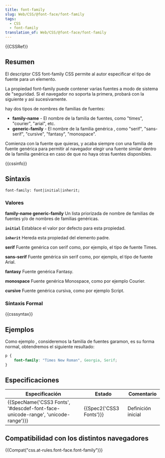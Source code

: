 ```yaml
---
title: font-family
slug: Web/CSS/@font-face/font-family
tags:
  - CSS
  - font-family
translation_of: Web/CSS/@font-face/font-family
---
```

{{CSSRef}}

## Resumen

El descriptor CSS font-family CSS permite al autor especificar el tipo de fuente para un elemento.

La propiedad font-family puede contener varias fuentes a modo de sistema de "seguridad. Si el navegador no soporta la primera, probará con la siguiente y así sucesivamente.

hay dos tipos de nombres de familias de fuentes:

- **family-name** - El nombre de la familia de fuentes, como "times", "courier", "arial", etc.
- **generic-family** - El nombre de la familia genérica , como "serif", "sans-serif", "cursive", "fantasy", "monospace".

Comienza con la fuente que quieras, y acaba siempre con una familia de fuente genérica para permitir al navegador elegir una fuente similar dentro de la familia genérica en caso de que no haya otras fuentes disponibles.

{{cssinfo}}

## Síntaxis

```
font-family: font|initial|inherit;
```

### Valores

**family-name
generic-family**
Un lista priorizada de nombre de familias de fuentes y/o de nombres de familias genéricas.

**`initial`**
Establace el valor por defecto para esta propiedad.

**`inherit`**
Hereda esta propiedad del elemento padre.

**serif**
Fuente genérica con serif como, por ejemplo, el tipo de fuente Times.

**sans-serif**
Fuente genérica sin serif como, por ejemplo, el tipo de fuente Arial.

**fantasy**
Fuente genérica Fantasy.

**monospace**
Fuente genérica Monospace, como por ejemplo Courier.

**cursive**
Fuente genérica cursiva, como por ejemplo Script.

### Síntaxis Formal

{{csssyntax}}

## Ejemplos

Como ejemplo , consideremos la familia de fuentes garamon, es su forma normal, obtendremos el siguiente resultado:

```css
p {
    font-family: "Times New Roman", Georgia, Serif;
}
```

## Especificaciones

| Especificación                                                                                           | Estado                           | Comentario         |
| -------------------------------------------------------------------------------------------------------- | -------------------------------- | ------------------ |
| {{SpecName('CSS3 Fonts', '#descdef-font-face-unicode-range', 'unicode-range')}} | {{Spec2('CSS3 Fonts')}} | Definición inicial |

## Compatibilidad con los distintos navegadores

{{Compat("css.at-rules.font-face.font-family")}}

